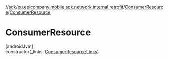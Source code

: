 //[sdk](../../../index.md)/[eu.epicompany.mobile.sdk.network.internal.retrofit](../index.md)/[ConsumerResource](index.md)/[ConsumerResource](-consumer-resource.md)

# ConsumerResource

[androidJvm]\
constructor(_links: [ConsumerResourceLinks](../-consumer-resource-links/index.md))
